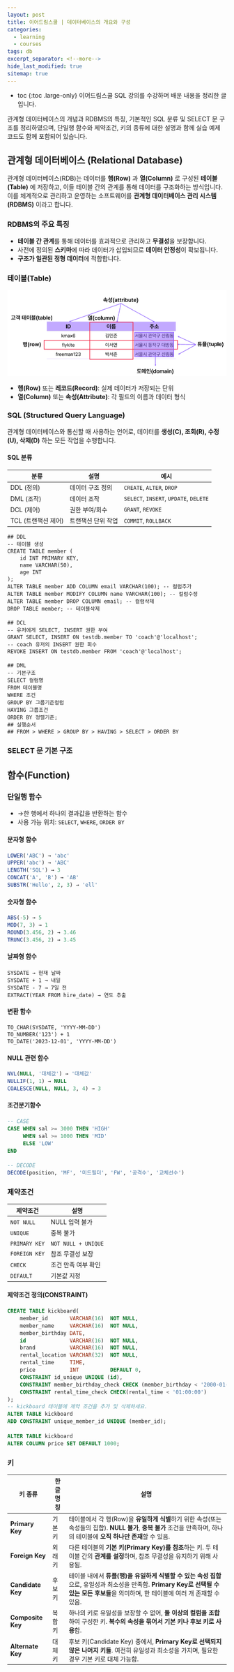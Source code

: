```yaml
---
layout: post
title: 이어드림스쿨 | 데이터베이스의 개요와 구성
categories: 
  - learning
  - courses 
tags: db
excerpt_separator: <!--more-->
hide_last_modified: true
sitemap: true
---
```

* toc
{:toc .large-only}
이어드림스쿨 SQL 강의를 수강하며 배운 내용을 정리한 글입니다.

관계형 데이터베이스의 개념과 RDBMS의 특징, 기본적인 SQL 분류 및 SELECT 문 구조를 정리하였으며, 단일행 함수와 제약조건, 키의 종류에 대한 설명과 함께 실습 예제 코드도 함께 포함되어 있습니다.

<!--more-->

## 관계형 데이터베이스 (Relational Database)

관계형 데이터베이스(RDB)는 데이터를 **행(Row)** 과 **열(Column)** 로 구성된 **테이블(Table)** 에 저장하고, 이들 테이블 간의 관계를 통해 데이터를 구조화하는 방식입니다.  
이를 체계적으로 관리하고 운영하는 소프트웨어를 **관계형 데이터베이스 관리 시스템(RDBMS)** 이라고 합니다.

### RDBMS의 주요 특징

- **테이블 간 관계**를 통해 데이터를 효과적으로 관리하고 **무결성**을 보장합니다.
- 사전에 정의된 **스키마**에 따라 데이터가 삽입되므로 **데이터 안정성**이 확보됩니다.
- **구조가 일관된 정형 데이터**에 적합합니다.

### 테이블(Table)

![table](../../../images/2025-04-08-lecture_db/image-20250408100528964.png)

- **행(Row)** 또는 **레코드(Record)**: 실제 데이터가 저장되는 단위  
- **열(Column)** 또는 **속성(Attribute)**: 각 필드의 이름과 데이터 형식



### SQL (Structured Query Language)

관계형 데이터베이스와 통신할 때 사용하는 언어로, 데이터를 **생성(C), 조회(R), 수정(U), 삭제(D)** 하는 모든 작업을 수행합니다.

#### SQL 분류

| 분류 | 설명 | 예시 |
|------|------|------|
| DDL (정의) | 데이터 구조 정의 | `CREATE`, `ALTER`, `DROP` |
| DML (조작) | 데이터 조작 | `SELECT`, `INSERT`, `UPDATE`, `DELETE` |
| DCL (제어) | 권한 부여/회수 | `GRANT`, `REVOKE` |
| TCL (트랜잭션 제어) | 트랜잭션 단위 작업 | `COMMIT`, `ROLLBACK` |

```mysql
## DDL
-- 테이블 생성
CREATE TABLE member (
    id INT PRIMARY KEY,
    name VARCHAR(50),
    age INT
);
ALTER TABLE member ADD COLUMN email VARCHAR(100); -- 컬럼추가
ALTER TABLE member MODIFY COLUMN name VARCHAR(100); -- 컬럼수정
ALTER TABLE member DROP COLUMN email; -- 컬럼삭제
DROP TABLE member; -- 테이블삭제

## DCL
-- 유저에게 SELECT, INSERT 권한 부여
GRANT SELECT, INSERT ON testdb.member TO 'coach'@'localhost';
-- coach 유저의 INSERT 권한 회수
REVOKE INSERT ON testdb.member FROM 'coach'@'localhost';

## DML
-- 기본구조
SELECT 컬럼명
FROM 테이블명
WHERE 조건
GROUP BY 그룹기준컬럼
HAVING 그룹조건
ORDER BY 정렬기준;
## 실행순서
## FROM > WHERE > GROUP BY > HAVING > SELECT > ORDER BY
```

### SELECT 문 기본 구조

## 함수(Function)

### 단일행 함수

- &rarr;한 행에서 하나의 결과값을 반환하는 함수
- 사용 가능 위치: `SELECT`, `WHERE`, `ORDER BY`

#### 문자형 함수

```sql
LOWER('ABC') → 'abc'
UPPER('abc') → 'ABC'
LENGTH('SQL') → 3
CONCAT('A', 'B') → 'AB'
SUBSTR('Hello', 2, 3) → 'ell'
```

#### 숫자형 함수

```sql
ABS(-5) → 5
MOD(7, 3) → 1
ROUND(3.456, 2) → 3.46
TRUNC(3.456, 2) → 3.45
```

#### 날짜형 함수

```mysql
SYSDATE → 현재 날짜
SYSDATE + 1 → 내일
SYSDATE - 7 → 7일 전
EXTRACT(YEAR FROM hire_date) → 연도 추출
```

#### 변환 함수

```mysql
TO_CHAR(SYSDATE, 'YYYY-MM-DD')
TO_NUMBER('123') + 1
TO_DATE('2023-12-01', 'YYYY-MM-DD')
```

#### NULL 관련 함수

```sql
NVL(NULL, '대체값') → '대체값'
NULLIF(1, 1) → NULL
COALESCE(NULL, NULL, 3, 4) → 3
```

#### 조건분기함수

```sql
-- CASE
CASE WHEN sal >= 3000 THEN 'HIGH'
     WHEN sal >= 1000 THEN 'MID'
     ELSE 'LOW'
END

-- DECODE
DECODE(position, 'MF', '미드필더', 'FW', '공격수', '교체선수')
```

### 제약조건

| 제약조건      | 설명                |
| ------------- | ------------------- |
| `NOT NULL`    | NULL 입력 불가      |
| `UNIQUE`      | 중복 불가           |
| `PRIMARY KEY` | `NOT NULL + UNIQUE` |
| `FOREIGN KEY` | 참조 무결성 보장    |
| `CHECK`       | 조건 만족 여부 확인 |
| `DEFAULT`     | 기본값 지정         |

#### 제약조건 정의(CONSTRAINT)

```sql
CREATE TABLE kickboard(
    member_id       VARCHAR(16)  NOT NULL,
    member_name     VARCHAR(16)  NOT NULL,
    member_birthday DATE,
    id              VARCHAR(16)  NOT NULL,
    brand           VARCHAR(16)  NOT NULL,   
    rental_location VARCHAR(32)  NOT NULL,
    rental_time     TIME, 
    price           INT          DEFAULT 0,
    CONSTRAINT id_unique UNIQUE (id),
    CONSTRAINT member_birthday_check CHECK (member_birthday < '2000-01-01'),
    CONSTRAINT rental_time_check CHECK(rental_time < '01:00:00')
);
-- kickboard 테이블에 제약 조건을 추가 및 삭제하세요.
ALTER TABLE kickboard
ADD CONSTRAINT unique_member_id UNIQUE (member_id);

ALTER TABLE kickboard
ALTER COLUMN price SET DEFAULT 1000;
```

### 키 

| 키 종류           | 한글명칭 | 설명                                                         |
| ----------------- | -------- | ------------------------------------------------------------ |
| **Primary Key**   | 기본 키  | 테이블에서 각 행(Row)을 **유일하게 식별**하기 위한 속성(또는 속성들의 집합). **NULL 불가**, **중복 불가** 조건을 만족하며, 하나의 테이블에 **오직 하나만 존재**할 수 있음. |
| **Foreign Key**   | 외래 키  | 다른 테이블의 **기본 키(Primary Key)를 참조**하는 키. 두 테이블 간의 **관계를 설정**하며, 참조 무결성을 유지하기 위해 사용됨. |
| **Candidate Key** | 후보 키  | 테이블 내에서 **튜플(행)을 유일하게 식별할 수 있는 속성 집합**으로, 유일성과 최소성을 만족함. **Primary Key로 선택될 수 있는 모든 후보들**을 의미하며, 한 테이블에 여러 개 존재할 수 있음. |
| **Composite Key** | 복합 키  | 하나의 키로 유일성을 보장할 수 없어, **둘 이상의 컬럼을 조합**하여 구성한 키. **복수의 속성을 묶어서 기본 키나 후보 키로 사용**함. |
| **Alternate Key** | 대체 키  | 후보 키(Candidate Key) 중에서, **Primary Key로 선택되지 않은 나머지 키들**. 여전히 유일성과 최소성을 가지며, 필요한 경우 기본 키로 대체 가능함. |



